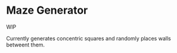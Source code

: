 # Maze Generator

WIP

Currently generates concentric squares and randomly places walls betweent them. 
